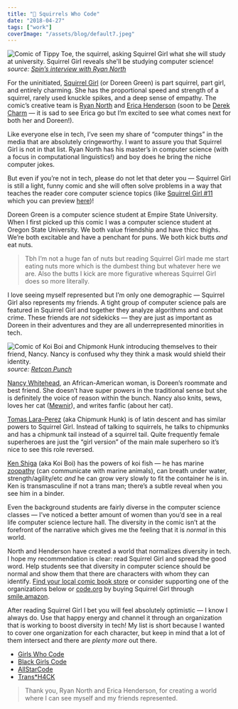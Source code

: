 ```yaml
---
title: "🌰 Squirrels Who Code"
date: "2018-04-27"
tags: ["work"]
coverImage: "/assets/blog/default7.jpeg"
---
```


![Comic of Tippy Toe, the squirrel, asking Squirrel Girl what she will study at university. Squirrel Girl reveals she'll be studying computer science!](../assets/blog/squirrels-who-code/computer-science.jpg)_source: [Spin’s interview with Ryan North](https://www.spin.com/2016/02/dinosaur-comics-ryan-north-squirrel-girl-interview/)_

For the uninitiated, [Squirrel Girl](<http://marvel.wikia.com/wiki/Doreen_Green_(Earth-616)>) (or Doreen Green) is part squirrel, part girl, and entirely charming. She has the proportional speed and strength of a squirrel, rarely used knuckle spikes, and a deep sense of empathy. The comic’s creative team is [Ryan North](https://twitter.com/ryanqnorth) and [Erica Henderson](https://twitter.com/EricaFails) (soon to be [Derek Charm](https://twitter.com/derek_charm) — it is sad to see Erica go but I’m excited to see what comes next for both her and Doreen!).

Like everyone else in tech, I’ve seen my share of “computer things” in the media that are absolutely cringeworthy. I want to assure you that Squirrel Girl is not in that list. Ryan North has his master’s in computer science (with a focus in computational linguistics!) and boy does he bring the niche computer jokes.

But even if you’re not in tech, please do not let that deter you — Squirrel Girl is still a light, funny comic and she will often solve problems in a way that teaches the reader core computer science topics (like [Squirrel Girl #11](http://marvel.com/comics/issue/56206/the_unbeatable_squirrel_girl_2015_11) which you can preview [here](https://io9.gizmodo.com/squirrel-girl-shows-us-computer-science-can-be-extremel-1785799450))!

Doreen Green is a computer science student at Empire State University. When I first picked up this comic I was a computer science student at Oregon State University. We both value friendship and have thicc thighs. We’re both excitable and have a penchant for puns. We both kick butts _and_ eat nuts.

> Tbh I’m not a huge fan of nuts but reading Squirrel Girl made me start eating nuts more which is the dumbest thing but whatever here we are. Also the butts I kick are more figurative whereas Squirrel Girl does so more literally.

I love seeing myself represented but I’m only one demographic — Squirrel Girl also represents my friends. A tight group of computer science pals are featured in Squirrel Girl and together they analyze algorithms and combat crime. These friends are _not_ sidekicks — they are just as important as Doreen in their adventures and they are all underrepresented minorities in tech.

![Comic of Koi Boi and Chipmonk Hunk introducing themselves to their friend, Nancy. Nancy is confused why they think a mask would shield their identity.](../assets/blog/squirrels-who-code/the-gang.jpg)_source: [Retcon Punch](https://retcon-punch.com/2015/06/05/the-unbeatable-squirrel-girl-6/)_

[Nancy Whitehead](<http://marvel.wikia.com/wiki/Nancy_Whitehead_(Earth-616)>), an African-American woman, is Doreen’s roommate and best friend. She doesn’t have super powers in the traditional sense but she is definitely the voice of reason within the bunch. Nancy also knits, sews, loves her cat ([Mewnir](<http://marvel.wikia.com/wiki/Mewnir_(Earth-616)>)), and writes fanfic (about her cat).

[Tomas Lara-Perez](<http://marvel.wikia.com/wiki/Tomas_Lara-Perez_(Earth-616)>) (aka Chipmunk Hunk) is of latin descent and has similar powers to Squirrel Girl. Instead of talking to squirrels, he talks to chipmunks and has a chipmunk tail instead of a squirrel tail. Quite frequently female superheroes are just the “girl version” of the main male superhero so it’s nice to see this role reversed.

[Ken Shiga](http://marvel.wikia.com/wiki/Ken_Shiga) (aka Koi Boi) has the powers of koi fish — he has marine [zoopathy](http://marvel.wikia.com/wiki/Zoopathy) (can communicate with marine animals), can breath under water, strength/agility/etc _and_ he can grow very slowly to fit the container he is in. Ken is transmasculine if not a trans man; there’s a subtle reveal when you see him in a binder.

Even the background students are fairly diverse in the computer science classes — I’ve noticed a better amount of women than you’d see in a real life computer science lecture hall. The diversity in the comic isn’t at the forefront of the narrative which gives me the feeling that it is _normal_ in this world.

North and Henderson have created a world that normalizes diversity in tech. I hope my recommendation is clear: read Squirrel Girl and spread the good word. Help students see that diversity in computer science should be normal and show them that there are characters with whom they can identify. [Find your local comic book store](https://www.comicshoplocator.com/StoreLocator) or consider supporting one of the organizations below or [code.org](http://code.org) by buying Squirrel Girl through [smile.amazon](https://smile.amazon.com/Unbeatable-Squirrel-Girl-Vol-Power/dp/0785197028/ref=sr_1_1?ie=UTF8&qid=1524350136&sr=8-1&keywords=squirrel+girl+vol+1&dpID=51%252BGH%252B4U3yL&preST=_SY291_BO1,204,203,200_QL40_&dpSrc=srch).

After reading Squirrel Girl I bet you will feel absolutely optimistic — I know I always do. Use that happy energy and channel it through an organization that is working to boost diversity in tech! My list is short because I wanted to cover one organization for each character, but keep in mind that a lot of them intersect and there are _plenty more_ out there.

- [Girls Who Code](http://girlswhocode.com)
- [Black Girls Code](http://www.blackgirlscode.com)
- [AllStarCode](http://allstarcode.org)
- [Trans\*H4CK](http://www.transhack.org/)

> Thank you, Ryan North and Erica Henderson, for creating a world where I can see myself and my friends represented.
